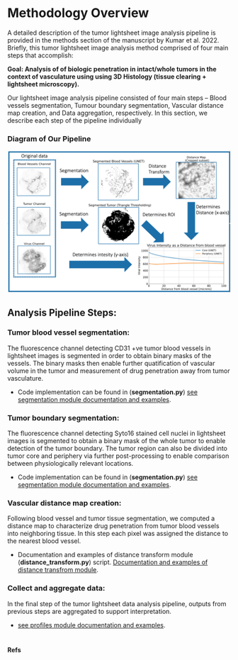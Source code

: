 
# Methodology Overview  

A detailed description of the tumor lightsheet image analysis pipeline is provided in the methods section of the manuscript by Kumar et al. 2022. Briefly, this tumor lightsheet image analysis method comprised of four main steps that accomplish: 

**Goal: Analysis of of biologic penetration in intact/whole tumors in the context of vasculature using using 3D Histology (tissue clearing + lightsheet microscopy).**

Our lightsheet image analysis pipeline consisted of four main steps – Blood vessels segmentation, Tumour boundary segmentation, Vascular distance map creation, and Data aggregation, respectively. In this section, we describe each step of the pipeline individually


### Diagram of Our Pipeline
<!-- ![image](/images/pipeline.png =100x20) -->
<!-- <img src="/images/pipeline.png" width="2000"> -->

<img src="../images/pipeline.png">



## Analysis Pipeline Steps:

### Tumor blood vessel segmentation:
The fluorescence channel detecting CD31 +ve tumor blood vessels in lightsheet images is segmented in order to obtain binary masks of the vessels. The binary masks then enable further quatification of vascular volume in the tumor and measurement of drug penetration away from tumor vasculature. 

* Code implementation can be found in (**segmentation.py**) [see segmentation module documentation and examples](Modules/segmentation.md).



### Tumor boundary segmentation:
The fluorescence channel detecting Syto16 stained cell nuclei in lightsheet images is segmented to obtain a binary mask of the whole tumor to enable detection of the tumor boundary. The tumor region can also be divided into tumor core and periphery via further post-processing to enable comparison between physiologically relevant locations. 

* Code implementation can be found in (**segmentation.py**) [see segmentation module documentation and examples](Modules/segmentation.md).

### Vascular distance map creation: 
Following blood vessel and tumor tissue segmentation, we computed a distance map to characterize drug penetration from tumor blood vessels into neighboring tissue. In this step each pixel was assigned the distance to the nearest blood vessel. 

* Documentation and examples of distance transform module (**distance_transform.py**) script. [Documentation and examples of distance transfrom module](Modules/distance_transform.md).


### Collect and aggregate data:
In the final step of the tumor lightsheet data analysis pipeline, outputs from previous steps are aggregated to support interpretation. 

* [see profiles module documentation and examples](Modules/profiles.md).


#
#### Refs
[^1]: Dobosz, M., Ntziachristos, V., Scheuer, W. & Strobel, S. **Multispectral Fluorescence Ultramicroscopy: Three-Dimensional Visualization and Automatic Quantification of Tumor Morphology, Drug Penetration, and Antiangiogenic Treatment Response**. Neoplasia 16, 1-U24, doi:10.1593/neo.131848 (2014).*
